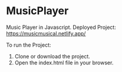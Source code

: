 # MusicPlayer
Music Player in Javascript.
Deployed Project: https://musicmusical.netlify.app/

To run the Project:
1) Clone or download the project.
2) Open the index.html file in your browser.

